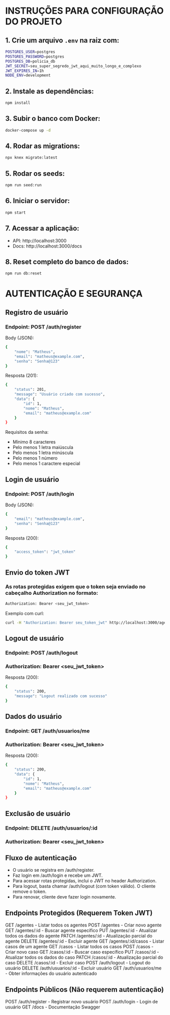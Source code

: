 # INSTRUÇÕES PARA CONFIGURAÇÃO DO PROJETO

## 1. Crie um arquivo `.env` na raiz com:

```bash
POSTGRES_USER=postgres
POSTGRES_PASSWORD=postgres
POSTGRES_DB=policia_db
JWT_SECRET=seu_super_segredo_jwt_aqui_muito_longo_e_complexo
JWT_EXPIRES_IN=1h
NODE_ENV=development
```

## 2. Instale as dependências:

```bash
npm install
```

## 3. Subir o banco com Docker:

```bash
docker-compose up -d
```

## 4. Rodar as migrations:

```bash
npx knex migrate:latest
```

## 5. Rodar os seeds:

```bash
npm run seed:run
```

## 6. Iniciar o servidor:

```bash
npm start
```

## 7. Acessar a aplicação:

- API: http://localhost:3000
- Docs: http://localhost:3000/docs

## 8. Reset completo do banco de dados:

```bash
npm run db:reset
```

# AUTENTICAÇÃO E SEGURANÇA

## Registro de usuário

### Endpoint: POST /auth/register

Body (JSON):

```bash
{
    "nome": "Matheus",
    "email": "matheus@example.com",
    "senha": "Senha@123"
}
```

Resposta (201):

```bash
{
    "status": 201,
    "message": "Usuário criado com sucesso",
    "data": {
        "id": 1,
        "nome": "Matheus",
        "email": "matheus@example.com"
    }
}
```

Requisitos da senha:

- Mínimo 8 caracteres
- Pelo menos 1 letra maiúscula
- Pelo menos 1 letra minúscula
- Pelo menos 1 número
- Pelo menos 1 caractere especial

## Login de usuário

### Endpoint: POST /auth/login

Body (JSON):

```bash
{
    "email": "matheus@example.com",
    "senha": "Senha@123"
}
```

Resposta (200):

```bash
{
    "access_token": "jwt_token"
}
```

## Envio do token JWT

### As rotas protegidas exigem que o token seja enviado no cabeçalho Authorization no formato:

```bash
Authorization: Bearer <seu_jwt_token>
```

Exemplo com curl:

```bash
curl -H "Authorization: Bearer seu_token_jwt" http://localhost:3000/agentes
```

## Logout de usuário

### Endpoint: POST /auth/logout

### Authorization: Bearer <seu_jwt_token>

Resposta (200):

```bash
{
    "status": 200,
    "message": "Logout realizado com sucesso"
}
```

## Dados do usuário

### Endpoint: GET /auth/usuarios/me

### Authorization: Bearer <seu_jwt_token>

Resposta (200):

```bash
{
    "status": 200,
    "data": {
        "id": 1,
        "nome": "Matheus",
        "email": "matheus@example.com"
    }
}
```

## Exclusão de usuário

### Endpoint: DELETE /auth/usuarios/:id

### Authorization: Bearer <seu_jwt_token>

## Fluxo de autenticação

- O usuário se registra em /auth/register.
- Faz login em /auth/login e recebe um JWT.
- Para acessar rotas protegidas, inclui o JWT no header Authorization.
- Para logout, basta chamar /auth/logout (com token válido). O cliente remove o token.
- Para renovar, cliente deve fazer login novamente.

## Endpoints Protegidos (Requerem Token JWT)

GET /agentes - Listar todos os agentes
POST /agentes - Criar novo agente
GET /agentes/:id - Buscar agente específico
PUT /agentes/:id - Atualizar todos os dados do agente
PATCH /agentes/:id - Atualização parcial do agente
DELETE /agentes/:id - Excluir agente
GET /agentes/:id/casos - Listar casos de um agente
GET /casos - Listar todos os casos
POST /casos - Criar novo caso
GET /casos/:id - Buscar caso específico
PUT /casos/:id - Atualizar todos os dados do caso
PATCH /casos/:id - Atualização parcial do caso
DELETE /casos/:id - Excluir caso
POST /auth/logout - Logout do usuário
DELETE /auth/usuarios/:id - Excluir usuário
GET /auth/usuarios/me - Obter informações do usuário autenticado

## Endpoints Públicos (Não requerem autenticação)

POST /auth/register - Registrar novo usuário
POST /auth/login - Login de usuário
GET /docs - Documentação Swagger
